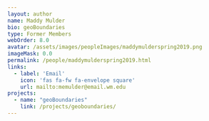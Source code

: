 ```yaml
---
layout: author
name: Maddy Mulder
bio: geoBoundaries
type: Former Members
webOrder: 8.0
avatar: /assets/images/peopleImages/maddymulderspring2019.png
imageMask: 0.0
permalink: /people/maddymulderspring2019.html 
links:
  - label: 'Email'
    icon: 'fas fa-fw fa-envelope square'
    url: mailto:memulder@email.wm.edu
projects:
  - name: "geoBoundaries"
    link: /projects/geoboundaries/
---
```


